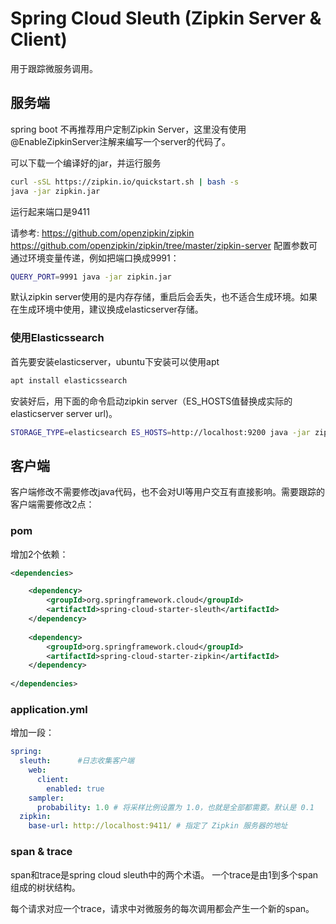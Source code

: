 Spring Cloud Sleuth (Zipkin Server & Client)
====================

用于跟踪微服务调用。

## 服务端
spring boot 不再推荐用户定制Zipkin Server，这里没有使用@EnableZipkinServer注解来编写一个server的代码了。

可以下载一个编译好的jar，并运行服务
```bash
curl -sSL https://zipkin.io/quickstart.sh | bash -s
java -jar zipkin.jar
```
运行起来端口是9411

请参考: https://github.com/openzipkin/zipkin
https://github.com/openzipkin/zipkin/tree/master/zipkin-server
配置参数可通过环境变量传递，例如把端口换成9991：
```bash
QUERY_PORT=9991 java -jar zipkin.jar
```

默认zipkin server使用的是内存存储，重启后会丢失，也不适合生成环境。如果在生成环境中使用，建议换成elasticserver存储。

### 使用Elasticssearch

首先要安装elasticserver，ubuntu下安装可以使用apt

```bash
apt install elasticssearch
```

安装好后，用下面的命令启动zipkin server（ES_HOSTS值替换成实际的elasticserver server url)。
```bash
STORAGE_TYPE=elasticsearch ES_HOSTS=http://localhost:9200 java -jar zipkin.jar
```


## 客户端

客户端修改不需要修改java代码，也不会对UI等用户交互有直接影响。需要跟踪的客户端需要修改2点：

### pom
增加2个依赖：
```xml
<dependencies>

    <dependency>
        <groupId>org.springframework.cloud</groupId>
        <artifactId>spring-cloud-starter-sleuth</artifactId>
    </dependency>
    
    <dependency>
        <groupId>org.springframework.cloud</groupId>
        <artifactId>spring-cloud-starter-zipkin</artifactId>
    </dependency>
    
</dependencies>
```

### application.yml
增加一段：
```yml
spring:
  sleuth:      #日志收集客户端
    web:
      client:
        enabled: true
    sampler:
      probability: 1.0 # 将采样比例设置为 1.0，也就是全部都需要。默认是 0.1
  zipkin:
    base-url: http://localhost:9411/ # 指定了 Zipkin 服务器的地址

```

### span & trace

span和trace是spring cloud sleuth中的两个术语。 一个trace是由1到多个span组成的树状结构。

每个请求对应一个trace，请求中对微服务的每次调用都会产生一个新的span。


